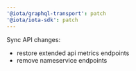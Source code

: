 ```yaml
---
'@iota/graphql-transport': patch
'@iota/iota-sdk': patch
---
```


Sync API changes:

- restore extended api metrics endpoints
- remove nameservice endpoints
